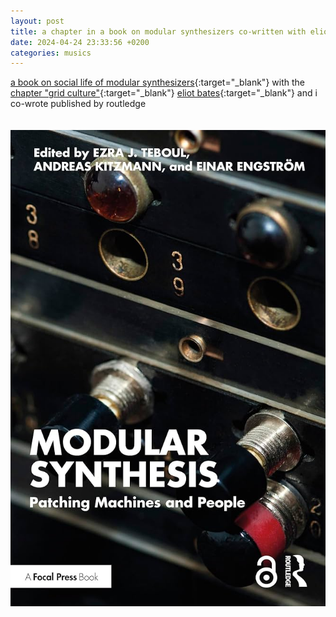 ```yaml
---
layout: post
title: a chapter in a book on modular synthesizers co-written with eliot bates
date: 2024-04-24 23:33:56 +0200
categories: musics
---
```


[a book on social life of modular synthesizers](https://www.routledge.com/Modular-Synthesis-Patching-Machines-and-People/Teboul-Kitzmann-Engstrom/p/book/9781032113463){:target="_blank"} with the [chapter "grid culture"](https://www.taylorfrancis.com/chapters/edit/10.4324/9781003219484-11/grid-culture-arseni-troitski-eliot-bates?context=ubx&refId=18bf3e6f-581b-4c8d-8922-8939b1820bb8){:target="_blank"} [eliot bates](https://eliotbates.com/){:target="_blank"} and i co-wrote published by routledge
<br><br><br>
![book cover](/assets/img/book1.jpg)

